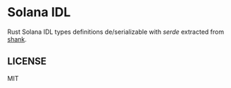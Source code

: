 # Solana IDL

Rust Solana IDL types definitions de/serializable with _serde_ extracted from [shank](https://crates.io/crates/shank).

## LICENSE

MIT
